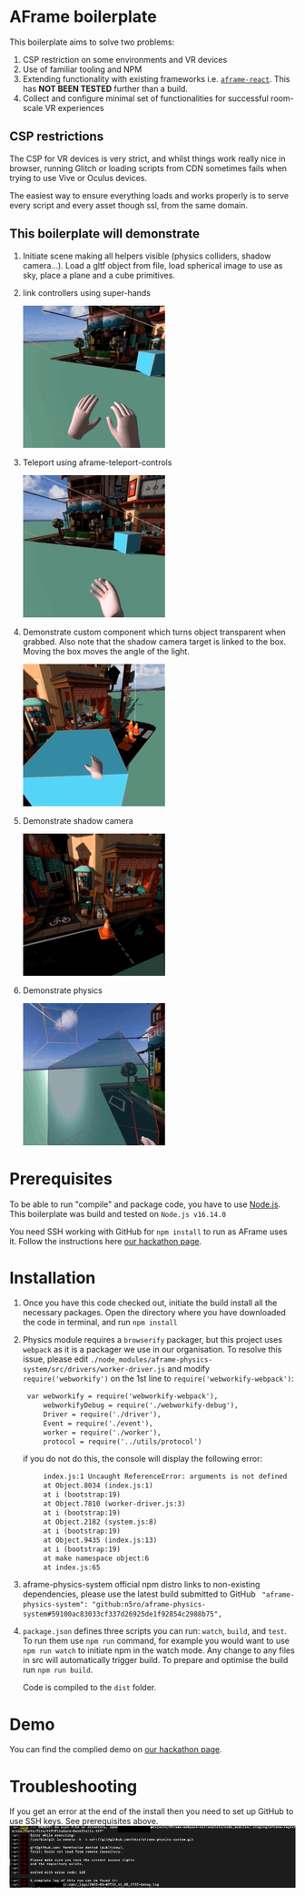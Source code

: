 # AFrame boilerplate

This boilerplate aims to solve two problems:

1. CSP restriction on some environments and VR devices
1. Use of familiar tooling and NPM
1. Extending functionality with existing frameworks i.e. [`aframe-react`](https://github.com/supermedium/aframe-react#readme). This has **NOT BEEN TESTED** further than a build.
1. Collect and configure minimal set of functionalities for successful room-scale VR experiences

## CSP restrictions
The CSP for VR devices is very strict, and whilst things work really nice in browser, running Glitch or loading scripts from CDN sometimes fails when trying to use Vive or Oculus devices.

The easiest way to ensure everything loads and works properly is to serve every script and every asset though ssl, from the same domain.

## This boilerplate will demonstrate

1. Initiate scene making all helpers visible (physics colliders, shadow camera...). Load a gltf object from file, load spherical image to use as sky, place a plane and a cube primitives. 
1. link controllers using super-hands

    ![super-hands](readme_assets/aframe2.gif)
        
1. Teleport using aframe-teleport-controls

    ![super-hands](readme_assets/aframe.gif)
1. Demonstrate custom component which turns object transparent when grabbed. Also note that the shadow camera target is linked to the box. Moving the box moves the angle of the light.

    ![super-hands](readme_assets/aframe3.gif)
1. Demonstrate shadow camera

    ![super-hands](readme_assets/aframe4.gif)
1. Demonstrate physics

    ![super-hands](readme_assets/aframe5.gif)



# Prerequisites

To be able to run "compile" and package code, you have to use [Node.js](https://nodejs.dev/). This boilerplate was build and tested on `Node.js v16.14.0`

You need SSH working with GitHub for `npm install` to run as AFrame uses it. Follow the instructions here [our hackathon page](https://docs.github.com/en/authentication/connecting-to-github-with-ssh). 

# Installation

1. Once you have this code checked out, initiate the build install all the necessary packages. Open the directory where you have downloaded the code in terminal, and run `npm install`
1. Physics module requires a `browserify` packager, but this project uses `webpack` as it is a packager we use in our organisation. To resolve this issue, please edit `./node_modules/aframe-physics-system/src/drivers/worker-driver.js` and modify `require('webworkify')` on the 1st line to `require('webworkify-webpack')`:
        
    <!-- language: lang-js -->
        var webworkify = require('webworkify-webpack'),
            webworkifyDebug = require('./webworkify-debug'),
            Driver = require('./driver'),
            Event = require('./event'),
            worker = require('./worker'),
            protocol = require('../utils/protocol')
    
    if you do not do this, the console will display the following error:

            index.js:1 Uncaught ReferenceError: arguments is not defined
            at Object.8034 (index.js:1)
            at i (bootstrap:19)
            at Object.7810 (worker-driver.js:3)
            at i (bootstrap:19)
            at Object.2182 (system.js:8)
            at i (bootstrap:19)
            at Object.9435 (index.js:13)
            at i (bootstrap:19)
            at make namespace object:6
            at index.js:65
1. aframe-physics-system official npm distro links to non-existing dependencies, please use the latest build submitted to GitHub ` "aframe-physics-system": "github:n5ro/aframe-physics-system#59100ac83033cf337d26925de1f92854c2988b75",`
1. `package.json` defines three scripts you can run: `watch`, `build`, and `test`. To run them use `npm run` command, for example you would want to use `npm run watch` to initiate npm in the watch mode. Any change to any files in src will automatically trigger build. To prepare and optimise the build run `npm run build`.  

    Code is compiled to the `dist` folder.

# Demo
You can find the complied demo on [our hackathon page](https://zonehackvr.z33.web.core.windows.net/awp/index.html).


# Troubleshooting
 If you get an error at the end of the install then you need to set up GitHub to use SSH keys. See prerequisites above.
    ![super-hands](readme_assets/SSH-error.png)

